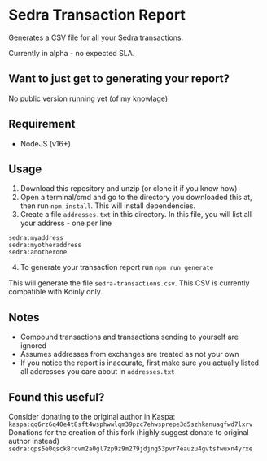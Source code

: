 # Sedra Transaction Report

Generates a CSV file for all your Sedra transactions.

Currently in alpha - no expected SLA.

## Want to just get to generating your report?

No public version running yet (of my knowlage)

## Requirement

- NodeJS (v16+)

## Usage

1. Download this repository and unzip (or clone it if you know how)
2. Open a terminal/cmd and go to the directory you downloaded this at, then run `npm install`. This will install dependencies.
3. Create a file `addresses.txt` in this directory. In this file, you will list all your address - one per line
```
sedra:myaddress
sedra:myotheraddress
sedra:anotherone
```
4. To generate your transaction report run `npm run generate`

This will generate the file `sedra-transactions.csv`. This CSV is currently compatible with Koinly only.

## Notes
- Compound transactions and transactions sending to yourself are ignored
- Assumes addresses from exchanges are treated as not your own
- If you notice the report is inaccurate, first make sure you actually listed all addresses you care about in `addresses.txt`

## Found this useful?

Consider donating to the original author in Kaspa: `kaspa:qq6rz6q40e4t8sft4wsphwwlqm39pzc7ehwsprepe3d5szhkanuagfwd7lxrv`
Donations for the creation of this fork (highly suggest donate to original author instead) `sedra:qps5e0qsck8rcvm2a0gl7zp9z9m279jdjng53pvr7eauzu4gvtsfwuxn4yrxe`
